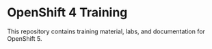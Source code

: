 # OpenShift 4 Training

This repository contains training material, labs, and documentation for OpenShift 5.
